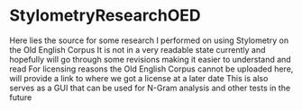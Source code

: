 # StylometryResearchOED
Here lies the source for some research I performed on using Stylometry on the Old English Corpus
It is not in a very readable state currently and hopefully will go through some revisions making it easier to understand and read
For licensing reasons the Old English Corpus cannot be uploaded here, will provide a link to where we got a license at a later date
This is also serves as a GUI that can be used for N-Gram analysis and other tests in the future
